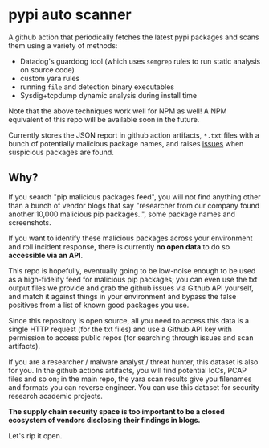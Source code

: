 # pypi auto scanner

A github action that periodically fetches the latest pypi packages and scans them using a variety of methods:
- Datadog's guarddog tool (which uses `semgrep` rules to run static analysis on source code)
- custom yara rules
- running `file` and detection binary executables
- Sysdig+tcpdump dynamic analysis during install time

Note that the above techniques work well for NPM as well! A NPM equivalent of this repo will be available soon in the future.

Currently stores the JSON report in github action artifacts, `*.txt` files with a bunch of potentially malicious package names, and raises [issues](https://github.com/h4sh5/pypi-auto-scanner/issues) when suspicious packages are found.


## Why?

If you search "pip malicious packages feed", you will not find anything other than a bunch of vendor blogs that say "researcher from our company found another 10,000 malicious pip packages..", some package names and screenshots.

If you want to identify these malicious packages across your environment and roll incident response, there is currently **no open data** to do so **accessible via an API**.

This repo is hopefully, eventually going to be low-noise enough to be used as a high-fidelity feed for malicious pip packages; you can even use the txt output files we provide and grab the github issues via Github API yourself, and match it against things in your environment and bypass the false positives from a list of known good packages you use. 

Since this repository is open source, all you need to access this data is a single HTTP request (for the txt files) and use a Github API key with permission to access public repos (for searching through issues and scan artifacts).

If you are a researcher / malware analyst / threat hunter, this dataset is also for you. In the github actions artifacts, you will find potential IoCs, PCAP files and so on; in the main repo, the yara scan results give you filenames and formats you can reverse engineer. You can use this dataset for security research academic projects.

**The supply chain security space is too important to be a closed ecosystem of vendors disclosing their findings in blogs.** 

Let's rip it open.


